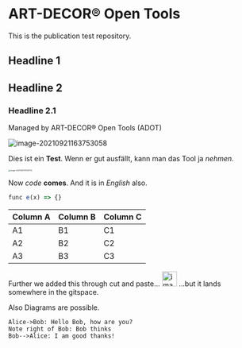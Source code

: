 # ART-DECOR® Open Tools
This is the publication test repository.

## Headline 1

## Headline 2

### Headline 2.1

Managed by ART-DECOR® Open Tools (ADOT)

![image-20210921163753058](/img/image-20210921163753058.png)

Dies ist ein **Test**. Wenn er gut ausfällt, kann man das Tool ja *nehmen*.

<img src="image-20210921171413714.png" alt="image-20210921171413714" style="zoom: 25%;" />

Now _code_ **comes**. And it is in *English* also.

```javascript
func e(x) => {}
```


| Column A | Column B | Column C |
| -------- | -------- | -------- |
| A1       | B1       | C1       |
| A2       | B2       | C2       |
| A3       | B3       | C3       |

 Further we added this through cut and paste...
 <img width="30" alt="image" src="https://user-images.githubusercontent.com/15804431/134190198-0b447de3-c106-4a5b-afbe-8c91647ead6b.png">
...but it lands somewhere in the gitspace.

Also Diagrams are possible.

```sequence
Alice->Bob: Hello Bob, how are you?
Note right of Bob: Bob thinks
Bob-->Alice: I am good thanks!
```
